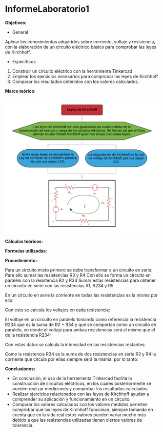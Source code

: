 # InformeLaboratorio1

**Objetivos:**

-	General

Aplicar los conocimientos adquiridos sobre corriente, voltaje y resistencia, con la elaboración de un circuito eléctrico básico para comprobar las leyes de Kirchhoff.

-	Específicos

1.	Construir un circuito eléctrico con la herramienta Tinkercad
2.	Emplear los ejercicios necesarios para comprobar las leyes de Kirchhoff
3.	Comparar los resultados obtenidos con los valores calculados.

**Marco teórico:**

![](https://github.com/bavargas5/InformeLaboratorio1/blob/main/Im%C3%A1genes/MAP.png)

**Cálculos teóricos:**

**Fórmulas utilizadas:**



**Procedimiento:**



Para un circuito mixto primero se debe transformar a un circuito en serie:
Para ello sumar las resistencias R3 y R4
Con ello se forma un circuito en paralelo con la resistencia R2 y R34 
Sumar estas resistencias para obtener un circuito en serie con las resistencias R1, R234 y R5



En un circuito en serie la corriente en todas las resistencias es la misma por ello:



Con esto se calcula los voltajes en cada resistencia:



El voltaje en un circuito en paralelo tomando como referencia la resistencia R234 que es la suma de R2 + R34 y que se comportan como un circuito en paralelo, en donde el voltaje para ambas resistencias será el mismo que el de la resistencia R234:



Con estos datos se calcula la intensidad en las resistencias restantes:



Como la resistencia R34 es la suma de dos resistencias en serie R3 y R4 la corriente que circula por ellas siempre será la misma, por lo tanto:



**Conclusiones:**

- En conclusión, el uso de la herramienta Tinkercad facilita la construcción de circuitos eléctricos, en los cuales posteriormente se pueden realizar mediciones y comprobar los resultados calculados. 
- Realizar ejercicios relacionados con las leyes de Kirchhoff ayudan a comprender su aplicación y funcionamiento en un circuito.
- Comparar los valores calculados con los valores medidos permiten comprobar que las leyes de Kirchhoff funcionan, siempre tomando en cuenta que en la vida real estos valores pueden variar mucho más debido a que las resistencias utilizadas tienen ciertos valores de tolerancia.
